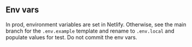 ## Env vars
In prod, environment variables are set in Netlify. Otherwise, see the main branch for the
`.env.example` template and rename to `.env.local` and populate values for test. Do not commit the env vars.